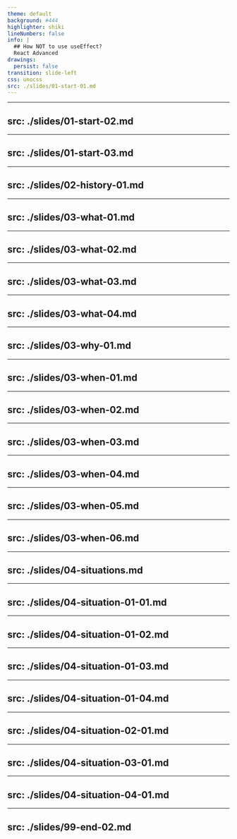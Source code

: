 ```yaml
---
theme: default
background: #444
highlighter: shiki
lineNumbers: false
info: |
  ## How NOT to use useEffect?
  React Advanced
drawings:
  persist: false
transition: slide-left
css: unocss
src: ./slides/01-start-01.md
---
```


---
src: ./slides/01-start-02.md
---

---
src: ./slides/01-start-03.md
---

---
src: ./slides/02-history-01.md
---

---
src: ./slides/03-what-01.md
---

---
src: ./slides/03-what-02.md
---

---
src: ./slides/03-what-03.md
---

---
src: ./slides/03-what-04.md
---

---
src: ./slides/03-why-01.md
---

---
src: ./slides/03-when-01.md
---

---
src: ./slides/03-when-02.md
---

---
src: ./slides/03-when-03.md
---

---
src: ./slides/03-when-04.md
---

---
src: ./slides/03-when-05.md
---

---
src: ./slides/03-when-06.md
---

---
src: ./slides/04-situations.md
---

---
src: ./slides/04-situation-01-01.md
---

---
src: ./slides/04-situation-01-02.md
---

---
src: ./slides/04-situation-01-03.md
---

---
src: ./slides/04-situation-01-04.md
---

---
src: ./slides/04-situation-02-01.md
---

---
src: ./slides/04-situation-03-01.md
---

---
src: ./slides/04-situation-04-01.md
---

---
src: ./slides/99-end-02.md
---
